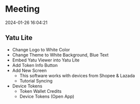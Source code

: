 
# Meeting

2024-01-26 16:04:21

## Yatu Lite

* Change Logo to White Color
* Change Theme to White Background, Blue Text
* Embed Yatu Viewer into Yatu Lite
* Add Token Info Button
* Add New Screen
  * This software works with devices from Shopee & Lazada
  * Tutorial Syncing
* Device Tokens
  * Token Wallet Credits
  * Device Tokens (Open App)
